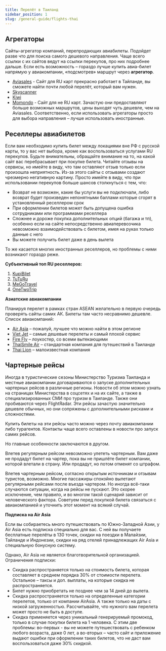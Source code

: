 ```yaml
---
title: Перелёт в Таиланд
sidebar_position: 1
slug: /general-guide/flights-thai
---
```


## Агрегаторы

Сайты-агрегатор компаний, перепродающих авиабилеты. Подойдет разве что для поиска самого дешевого направления. Чаще всего ссылки с их сайтов ведут на ссылки перекупов, про них подробнее дальше. Если есть возможность – гораздо лучше купить авиа-билет напрямую у авиакомпании, «подсмотрев» маршрут через **агрегатор**.
- [Aviasales](https://www.aviasales.ru/) - Сайт для RU карт прекрасно работает в Тайланде, вы сможете найти почти любой перелёт, который вам нужен.
- [Skyscanner](https://www.skyscanner.co.th/?previousCultureSource=GEO_LOCATION&redirectedFrom=www.skyscanner.net)
- [Kiwi](https://www.kiwi.com/en/)
- [Momondo](https://www.momondo.com/) - Сайт для не RU карт. Зачастую они предоставляют больше возможных маршрутов, цены выходят чуть дешевле, чем на Aviasales. Соответственно, если использовать агрегаторы просто для выбора направления – лучше использовать иностранные.


## Реселлеры авиабилетов

Если вам необходимо купить билет между локациями вне РФ с русской карты, то у вас нет выбора, кроме как воспользоваться услугами RU перекупов. Будьте внимательны, обращайте внимание на то, на какой сайт вас перебрасывает при покупке билета. Читайте отзывы на сервисы, но имейте в виду, что там оставляют отзыв только если произошла неприятность. Из-за этого сайты с отзывами создают чрезмерно негативную картину. Просто имейте в виду, что при использовании перекупов больше шансов столкнуться с тем, что:

- Возврат не возможен, какие бы услуги вы не подключали, либо возврат будет произведен непонятными баллами которые сгорят в установленный реселлером срок
- При оформлении билетов может быть допущена ошибка сотрудниками или программами реселлера
- Сложнее и дороже покупка дополнительных опций (багажа и тп), особенно если на сайте непосредственно авиаперевозчика невозможно взаимодействовать с билетом, имея на руках только данные с него
- Вы можете получить билет даже в день вылета

То же касается многих иностранных реселлеров, но проблемы с ними возникают гораздо реже.

**Субъективный топ RU реселлеров:**

1.	[KupiBilet](https://irecommend.ru/content/sait-kupibiletru?new=1 )
2.	[TuTuRu](https://irecommend.ru/content/tuturu-avia-i-zhd-bilety?new=1)
3.	[MeGoTravel](https://irecommend.ru/content/megotravel-1 )
4.	[OneTwoTrip](https://irecommend.ru/content/onetwotripcom-bilety-lain?new=1 )

**Азиатские авиакомпании**

Планируя перелет в рамках стран ASEAN желательно в первую очередь проверять сайты самих АК. Билеты там часто несравнимо дешевле. Список авиакомпаний:

-	[Air Asia](https://www.airasia.com/aa/campaign/en/gb/superplus.html) – пожалуй, лучшее что можно найти в этом регионе
-	[Viet Jet](https://www.vietjetair.com/th) – самые дешевые перелеты и самый плохой сервис
-	[Fire Fly](https://www.fireflyz.com.my/) – лоукостер, со всеми вытекающими
-	[ThaiSmile Air](https://www.thaismileair.com/) – стандартная компания для путешествий в Таиланде
-	[Thai Lion](https://lionairthai.com/en/) – малоизвестная компания

## Чартерные рейсы


Иногда в туристические сезоны Министерство Туризма Таиланда и местные авиакомпании договариваются о запуске дополнительных чартерных рейсов в различные регионы. Новости об этом можно узнать на страницах Министерства в соцсетях и на их сайте, а также в специализированных СМИ про туризм в Таиланде. Также они пробиваются через FlightRadar. Эти рейсы зачастую значительно дешевле обычных, но они сопряжены с дополнительными рисками и сложностями.

Купить билеты на эти рейсы часто можно через почту авиакомпании либо турагентов. Контакты чаще всего оставлены в новости про запуск самих рейсов.


Но главные особенности заключаются в другом.

Влетев регулярным рейсом невозможно улететь чартерным. Вам даже не продадут билет на чартер, пока вы не пришлёте билет компании, которой влетали в страну. Или продадут, но потом отменят со штрафом.

Влетев чартерным рейсом, согласно открытым источникам и отзывам туристов, возможно. Многие пассажиры спокойно вылетают регулярными рейсами после въезда чартером. Но иногда всё-таки случаются ситуации, когда на рейсы не пускают. Это скорее исключение, чем правило, и во многом такой сценарий зависит от человеческого фактора. Советуем перед покупкой билета связаться с авиакомпанией и уточнить этот момент на всякий случай.


**Подписка на Air Asia**

Если вы собираетесь много путешествовать по Южно-Западной Азии, у Air Asia есть подписка специально для вас. С ней вы получаете бесплатные перелёты в 130 точек, скидки на поездки в Малайзии, Тайланде и Индонезии, скидки на ряд отелей принадлежащих Air Asia и специальную бонусную систему.

Однако, Air Asia не является благотворительной организацией. Ограничения подписки:

- Скидка распространяется только на стоимость билета, которая составляет в среднем порядка 30% от стоимости перелета. Остальное – таксы и доп. выплаты, на которые скидка не распространяется.
- Билет нужно приобретать не позднее чем за 14 дней до вылета.
- Скидка распространяется только на определенные категории перелетов, только от компании AirAsia. А также только на даты с низкой загруженностью. Рассчитывайте, что нужного вам перелета может просто не быть в доступе.
- Скидка применяется через уникальный генерируемый промокод, только в случае покупки билета на 1 человека. С этим две проблемы: во-первых - вы не можете путешествовать с ребенком любого возраста, даже 0 лет, а во-вторых – часто сайт и приложение выдают ошибки при оформлении таких билетов, что не даст вам воспользоваться даже 30% скидкой.

